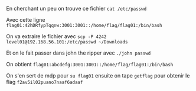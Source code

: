 En cherchant un peu on trouve ce fichier ```cat /etc/passwd```

Avec cette ligne ```flag01:42hDRfypTqqnw:3001:3001::/home/flag/flag01:/bin/bash```

On va extraire le fichier avec ```scp -P 4242 level01@192.168.56.101:/etc/passwd ~/Downloads```

Et on le fait passer dans john the ripper avec ```./john passwd```

On obtient ```flag01:abcdefg:3001:3001::/home/flag/flag01:/bin/bash```

On s'en sert de mdp pour ```su flag01``` ensuite on tape ```getflag``` pour obtenir le flag ```f2av5il02puano7naaf6adaaf```